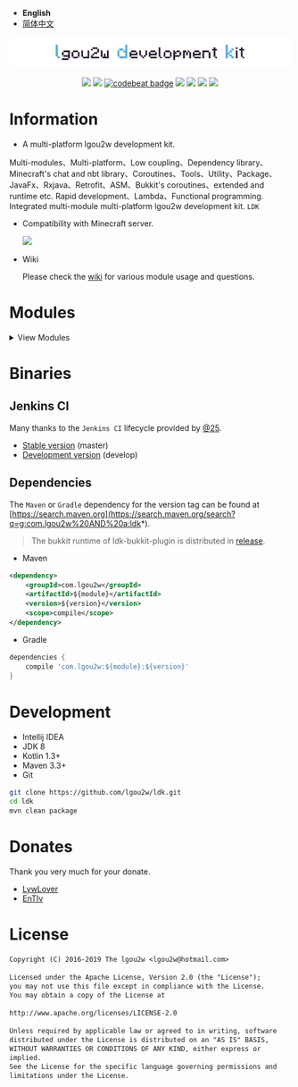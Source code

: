 - **English**
- [简体中文](README-CN.md)

<p align="center">
<img src=".images/ldk-logo.png" alt="ldk" />
</p>

<p align="center">
<a href="https://kotlinlang.org"><img src="https://img.shields.io/badge/Kotlin-1.3.30-blue.svg"></a>
<a href="https://travis-ci.org/lgou2w/ldk"><img src="https://travis-ci.org/lgou2w/ldk.svg?branch=develop" /></a>
<a href="https://codebeat.co/projects/github-com-lgou2w-ldk-develop"><img alt="codebeat badge" src="https://codebeat.co/badges/7c8fccc7-6096-4f12-81e3-98b1f39a3875" /></a>
<a href="https://search.maven.org/search?q=g:com.lgou2w%20AND%20a:ldk*"><img src="https://img.shields.io/maven-central/v/com.lgou2w/ldk.svg?color=%231081c2" /></a>
<a href="https://www.apache.org/licenses/LICENSE-2.0.txt"><img src="https://img.shields.io/hexpm/l/plug.svg" /></a>
<a href="https://github.com/lgou2w/ldk/pulls"><img src="https://img.shields.io/badge/contributing-welcome-FF69B4.svg?style=flat" /></a>
<a href="https://github.com/lgou2w/ldk/issues"><img src="https://img.shields.io/badge/issues-report-E74C3C.svg?style=flat"></a>
</p>

# Information

* A multi-platform lgou2w development kit.
    
Multi-modules、Multi-platform、Low coupling、Dependency library、Minecraft's chat and nbt library、Coroutines、Tools、Utility、Package、
JavaFx、Rxjava、Retrofit、ASM、Bukkit's coroutines、extended and runtime etc. Rapid development、Lambda、Functional programming. 
Integrated multi-module multi-platform lgou2w development kit. `LDK`

* Compatibility with Minecraft server.

    <a href="https://github.com/lgou2w/ldk"><img src="https://img.shields.io/badge/Minecraft-Bukkit%20|%20Spigot%20|%20PaperSpigot%20%3E%3D%201.8-brightgreen.svg"></a>

* Wiki

    Please check the [wiki](https://github.com/lgou2w/ldk/wiki) for various module usage and questions.

# Modules

<details>
<summary>View Modules</summary>

* ldk
    * [`ldk-asm`](/ldk-asm)
    * [`ldk-common`](/ldk-common)
    * [`ldk-coroutines`](/ldk-coroutines)
    * [`ldk-i18n`](/ldk-i18n)
    * [`ldk-reflect`](/ldk-reflect)
    * [`ldk-retrofit`](/ldk-retrofit)
    * [`ldk-rx`](/ldk-rx)
    * [`ldk-fx`](/ldk-fx)
        * [`ldk-fx-common`](/ldk-fx/ldk-fx-common)
        * [`ldk-fx-coroutines`](/ldk-fx/ldk-fx-coroutines)
        * [`ldk-fx-fontawesomefx`](/ldk-fx/ldk-fx-fontawesomefx)
        * [`ldk-fx-jfoenix`](/ldk-fx/ldk-fx-jfoenix)
        * [`ldk-fx-tornadofx`](/ldk-fx/ldk-fx-tornadofx)
        * [`ldk-fx-rx`](/ldk-fx/ldk-fx-rx)
    * [`ldk-rsa`](/ldk-rsa)
    * [`ldk-chat`](/ldk-chat)
    * [`ldk-nbt`](/ldk-nbt)
    * [`ldk-sql`](/ldk-sql)
        * [`ldk-sql-api`](/ldk-sql/ldk-sql-api)
        * [`ldk-sql-hikari`](/ldk-sql/ldk-sql-hikari)
        * [`ldk-sql-sqlite`](/ldk-sql/ldk-sql-sqlite)
        * [`ldk-sql-h2`](/ldk-sql/ldk-sql-h2)
    * [`ldk-exposed`](/ldk-exposed)
    * [`ldk-bukkit`](/ldk-bukkit)
        * [`ldk-bukkit-version`](/ldk-bukkit/ldk-bukkit-version)
        * [`ldk-bukkit-reflect`](/ldk-bukkit/ldk-bukkit-reflect)
        * [`ldk-bukkit-nbt`](/ldk-bukkit/ldk-bukkit-nbt)
        * [`ldk-bukkit-common`](/ldk-bukkit/ldk-bukkit-common)
        * [`ldk-bukkit-compatibility`](/ldk-bukkit/ldk-bukkit-compatibility)
        * [`ldk-bukkit-i18n`](/ldk-bukkit/ldk-bukkit-i18n)
        * [`ldk-bukkit-anvil`](/ldk-bukkit/ldk-bukkit-anvil)
        * [`ldk-bukkit-cmd`](/ldk-bukkit/ldk-bukkit-cmd)
        * [`ldk-bukkit-gui`](/ldk-bukkit/ldk-bukkit-gui)
        * [`ldk-bukkit-region`](/ldk-bukkit/ldk-bukkit-region)
        * [`ldk-bukkit-depend`](/ldk-bukkit/ldk-bukkit-depend)
        * [`ldk-bukkit-depend-economy`](/ldk-bukkit/ldk-bukkit-depend-economy)
        * [`ldk-bukkit-depend-placeholderapi`](/ldk-bukkit/ldk-bukkit-depend-placeholderapi)
        * [`ldk-bukkit-depend-worldedit`](/ldk-bukkit/ldk-bukkit-depend-worldedit)
        * [`ldk-bukkit-rx`](/ldk-bukkit/ldk-bukkit-rx)
        * [`ldk-bukkit-coroutines`](/ldk-bukkit/ldk-bukkit-coroutines)
        * [`ldk-bukkit-plugin`](/ldk-bukkit/ldk-bukkit-plugin)
        
</details>
        
# Binaries

## Jenkins CI

Many thanks to the `Jenkins CI` lifecycle provided by [@25](https://github.com/25).

* [Stable version](http://www.soulbound.me/job/ldk/) (master)
* [Development version](http://www.soulbound.me/job/ldk_Dev/) (develop)

## Dependencies

The `Maven` or `Gradle` dependency for the version tag can be found at [https://search.maven.org](https://search.maven.org/search?q=g:com.lgou2w%20AND%20a:ldk*).

> The bukkit runtime of ldk-bukkit-plugin is distributed in [release](https://github.com/lgou2w/ldk/releases).

* Maven
```xml
<dependency>
    <groupId>com.lgou2w</groupId>
    <artifactId>${module}</artifactId>
    <version>${version}</version>
    <scope>compile</scope>
</dependency>
```

* Gradle
```groovy
dependencies {
    compile 'com.lgou2w:${module}:${version}'
}
```

# Development

* Intellij IDEA
* JDK 8
* Kotlin 1.3+
* Maven 3.3+
* Git

```bash
git clone https://github.com/lgou2w/ldk.git
cd ldk
mvn clean package
```

# Donates

Thank you very much for your donate.

* [LywLover](https://github.com/LywLover)
* [EnTIv](https://github.com/EnTIv)

# License

```
Copyright (C) 2016-2019 The lgou2w <lgou2w@hotmail.com>

Licensed under the Apache License, Version 2.0 (the "License");
you may not use this file except in compliance with the License.
You may obtain a copy of the License at

http://www.apache.org/licenses/LICENSE-2.0

Unless required by applicable law or agreed to in writing, software
distributed under the License is distributed on an "AS IS" BASIS,
WITHOUT WARRANTIES OR CONDITIONS OF ANY KIND, either express or implied.
See the License for the specific language governing permissions and
limitations under the License.
```
